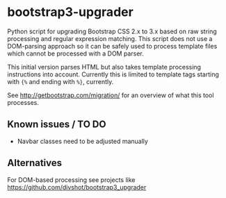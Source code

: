 bootstrap3-upgrader
===================

Python script for upgrading Bootstrap CSS 2.x to 3.x based on raw
string processing and regular expression matching. This script does
not use a DOM-parsing approach so it can be safely used to process
template files which cannot be processed with a DOM parser.

This initial version parses HTML but also takes template processing
instructions into account. Currently this is limited to template tags
starting with ``{%`` and ending with ``%}``, currently.


See http://getbootstrap.com/migration/ for an overview of what this
tool processes.

Known issues / TO DO
--------------------

- Navbar classes need to be adjusted manually


Alternatives
------------

For DOM-based processing see projects like https://github.com/divshot/bootstrap3_upgrader
